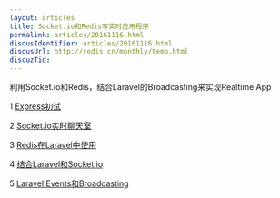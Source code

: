 ```yaml
---
layout: articles
title: Socket.io和Redis写实时应用程序
permalink: articles/20161116.html
disqusIdentifier: articles/20161116.html
disqusUrl: http://redis.cn/monthly/temp.html
discuzTid: 
---
```



利用Socket.io和Redis，结合Laravel的Broadcasting来实现Realtime App

1 [Express初试](https://www.codecasts.com/series/realtime-laravel-app-with-socket-io/episodes/1)

2 [Socket.io实时聊天室](https://www.codecasts.com/series/realtime-laravel-app-with-socket-io/episodes/2)

3 [Redis在Laravel中使用](https://www.codecasts.com/series/realtime-laravel-app-with-socket-io/episodes/3)

4 [结合Laravel和Socket.io](https://www.codecasts.com/series/realtime-laravel-app-with-socket-io/episodes/4)

5 [Laravel Events和Broadcasting](https://www.codecasts.com/series/realtime-laravel-app-with-socket-io/episodes/5)